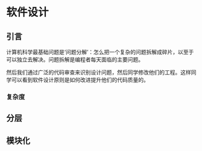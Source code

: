 # 软件设计

## 引言

计算机科学最基础问题是‘问题分解’：怎么把一个复杂的问题拆解成碎片，以至于可以独立去解决。问题拆解是编程者每天面临的主要问题。

然后我们通过广泛的代码审查来识别设计问题，然后同学修改他们的工程。这样同学可以看到软件设计原则是如何改进提升他们的代码质量的。

### 复杂度

## 分层

## 模块化
